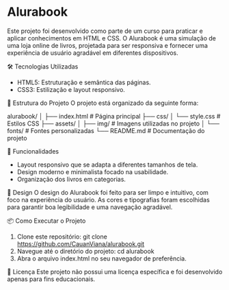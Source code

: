 # Alurabook
Este projeto foi desenvolvido como parte de um curso para praticar e aplicar conhecimentos em HTML e CSS. O Alurabook é uma simulação de uma loja online de livros, projetada para ser responsiva e fornecer uma experiência de usuário agradável em diferentes dispositivos.

🛠️ Tecnologias Utilizadas
- HTML5: Estruturação e semântica das páginas.
- CSS3: Estilização e layout responsivo.

📁 Estrutura do Projeto
O projeto está organizado da seguinte forma:

alurabook/
│
├── index.html        # Página principal
├── css/
│   └── style.css     # Estilos CSS
├── assets/
│   ├── img/          # Imagens utilizadas no projeto
│   └── fonts/        # Fontes personalizadas
└── README.md         # Documentação do projeto

🚀 Funcionalidades
- Layout responsivo que se adapta a diferentes tamanhos de tela.
- Design moderno e minimalista focado na usabilidade.
- Organização dos livros em categorias.

🎨 Design
O design do Alurabook foi feito para ser limpo e intuitivo, com foco na experiência do usuário. As cores e tipografias foram escolhidas para garantir boa legibilidade e uma navegação agradável.

📦 Como Executar o Projeto
1. Clone este repositório:
  git clone https://github.com/CauanViana/alurabook.git
2. Navegue até o diretório do projeto:
   cd alurabook
3. Abra o arquivo index.html no seu navegador de preferência.

📄 Licença
Este projeto não possui uma licença específica e foi desenvolvido apenas para fins educacionais.
